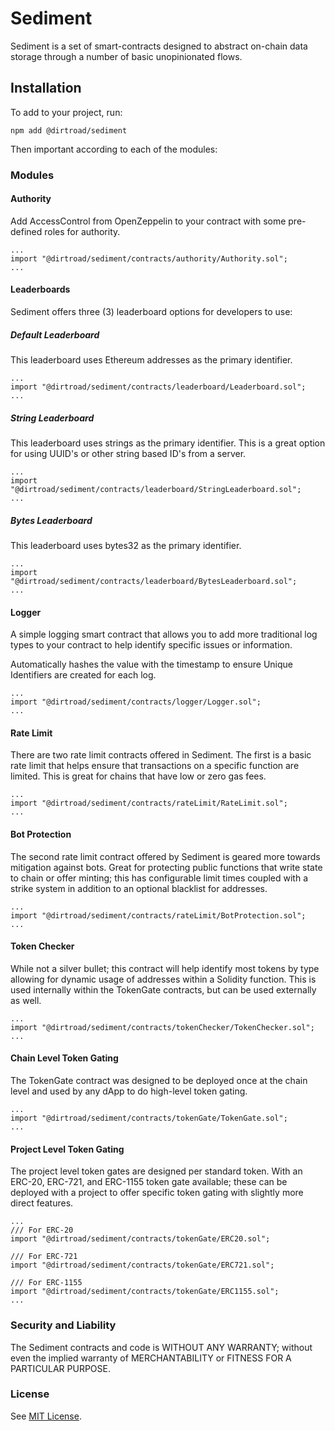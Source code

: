 # Sediment

Sediment is a set of smart-contracts designed to abstract on-chain data storage through a number of basic unopinionated flows.

## Installation

To add to your project, run:

```shell
npm add @dirtroad/sediment
```

Then important according to each of the modules:

### Modules

#### Authority

Add AccessControl from OpenZeppelin to your contract with some pre-defined roles for authority.

```solidity
...
import "@dirtroad/sediment/contracts/authority/Authority.sol";
...
```

#### Leaderboards

Sediment offers three (3) leaderboard options for developers to use:

##### Default Leaderboard 
This leaderboard uses Ethereum addresses as the primary identifier.

```solidity
...
import "@dirtroad/sediment/contracts/leaderboard/Leaderboard.sol";
...
```

##### String Leaderboard
This leaderboard uses strings as the primary identifier. This is a great option for using UUID's or other string based ID's from a server.

```solidity
...
import "@dirtroad/sediment/contracts/leaderboard/StringLeaderboard.sol";
...
```

##### Bytes Leaderboard
This leaderboard uses bytes32 as the primary identifier.

```solidity
...
import "@dirtroad/sediment/contracts/leaderboard/BytesLeaderboard.sol";
...
```

#### Logger

A simple logging smart contract that allows you to add more traditional log types
to your contract to help identify specific issues or information.

Automatically hashes the value with the timestamp to ensure Unique Identifiers are created for each log.

```solidity
...
import "@dirtroad/sediment/contracts/logger/Logger.sol";
...
```

#### Rate Limit

There are two rate limit contracts offered in Sediment.
The first is a basic rate limit that helps ensure that transactions 
on a specific function are limited. This is great for chains that have low or zero gas fees.

```solidity
...
import "@dirtroad/sediment/contracts/rateLimit/RateLimit.sol";
...
```

#### Bot Protection

The second rate limit contract offered by Sediment is geared more towards
mitigation against bots. Great for protecting public functions that write state
to chain or offer minting; this has configurable limit times coupled with a strike system in addition
to an optional blacklist for addresses.

```solidity
...
import "@dirtroad/sediment/contracts/rateLimit/BotProtection.sol";
...
```

#### Token Checker

While not a silver bullet; this contract will help identify most tokens by type allowing
for dynamic usage of addresses within a Solidity function. This is used internally within
the TokenGate contracts, but can be used externally as well.

```solidity
...
import "@dirtroad/sediment/contracts/tokenChecker/TokenChecker.sol";
...
```

#### Chain Level Token Gating

The TokenGate contract was designed to be deployed once at the chain level and used by
any dApp to do high-level token gating.

```solidity
...
import "@dirtroad/sediment/contracts/tokenGate/TokenGate.sol";
...
```

#### Project Level Token Gating

The project level token gates are designed per standard token.
With an ERC-20, ERC-721, and ERC-1155 token gate available; these can be
deployed with a project to offer specific token gating with slightly more direct 
features.

```solidity
...
/// For ERC-20
import "@dirtroad/sediment/contracts/tokenGate/ERC20.sol";

/// For ERC-721
import "@dirtroad/sediment/contracts/tokenGate/ERC721.sol";

/// For ERC-1155
import "@dirtroad/sediment/contracts/tokenGate/ERC1155.sol";
...
```

### Security and Liability

The Sediment contracts and code is WITHOUT ANY WARRANTY; without even the implied warranty of MERCHANTABILITY or FITNESS FOR A PARTICULAR PURPOSE.

### License

See [MIT License](./LICENSE).